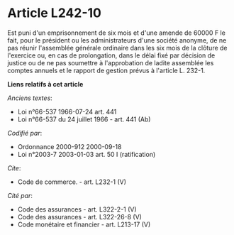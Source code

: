 # Article L242-10

Est puni d'un emprisonnement de six mois et d'une amende de 60000 F le fait, pour le président ou les administrateurs d'une
société anonyme, de ne pas réunir l'assemblée générale ordinaire dans les six mois de la clôture de l'exercice ou, en cas de
prolongation, dans le délai fixé par décision de justice ou de ne pas soumettre à l'approbation de ladite assemblée les
comptes annuels et le rapport de gestion prévus à l'article L. 232-1.

**Liens relatifs à cet article**

_Anciens textes_:

  - Loi n°66-537 1966-07-24 art. 441
  - Loi n°66-537 du 24 juillet 1966 - art. 441 (Ab)

_Codifié par_:

  - Ordonnance 2000-912 2000-09-18
  - Loi n°2003-7 2003-01-03 art. 50 I (ratification)

_Cite_:

  - Code de commerce. - art. L232-1 (V)

_Cité par_:

  - Code des assurances - art. L322-2-1 (V)
  - Code des assurances - art. L322-26-8 (V)
  - Code monétaire et financier - art. L213-17 (V)
